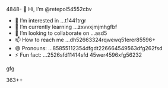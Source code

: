 4848- 👋 Hi, I’m @retepol54552cbv
- 👀 I’m interested in ...t1441trgr
- 🌱 I’m currently learning ...zxvvxjmjmhgfbf
- 💞️ I’m looking to collaborate on ...asd5
- 📫 How to reach me ...dh52663324rqwewq51erer85596+
- 😄 Pronouns: ...85855112354dfgdt226664549563dfg262fsd
- ⚡ Fun fact: ...2526sfd11414sfd
45wer4596xfg56232
<!---asd22222fgcvb because its `README.md` (tcvfdhis file) appears on your GitHub profile.54354wqewqe
You can click the Preview link to take a look at your changes.
--->gfg
363++
